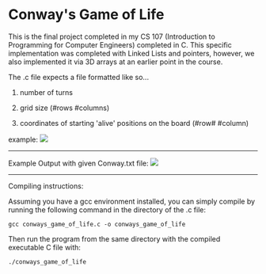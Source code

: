 # Conway's Game of Life

This is the final project completed in my CS 107 (Introduction to Programming for Computer Engineers) completed in C.
This specific implementation was completed with Linked Lists and pointers, however, we also implemented it via 3D arrays at an earlier point in the course.

The .c file expects a file formatted like so...

1) number of turns

2) grid size (#rows #columns)

3) coordinates of starting 'alive' positions on the board (#row# #column)

example: 
![](https://i.imgur.com/FAS1lz1.png)

----------------------


Example Output with given Conway.txt file:
![](https://i.imgur.com/FIgFDPq.png)

----------------------
Compiling instructions:

Assuming you have a gcc environment installed, you can simply compile by running the following command in the directory of the .c file:


    gcc conways_game_of_life.c -o conways_game_of_life

Then run the program from the same directory with the compiled executable C file with:
    
    ./conways_game_of_life
